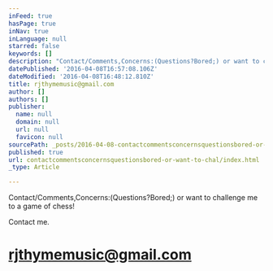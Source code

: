 ```yaml
---
inFeed: true
hasPage: true
inNav: true
inLanguage: null
starred: false
keywords: []
description: "Contact/Comments,Concerns:(Questions?Bored;) or want to challenge me to a game of chess!\_"
datePublished: '2016-04-08T16:57:08.106Z'
dateModified: '2016-04-08T16:48:12.810Z'
title: rjthymemusic@gmail.com
author: []
authors: []
publisher:
  name: null
  domain: null
  url: null
  favicon: null
sourcePath: _posts/2016-04-08-contactcommentsconcernsquestionsbored-or-want-to-chal.md
published: true
url: contactcommentsconcernsquestionsbored-or-want-to-chal/index.html
_type: Article

---
```

Contact/Comments,Concerns:(Questions?Bored;) or want to challenge me to a game of chess! 

Contact me. 

# rjthymemusic@gmail.com